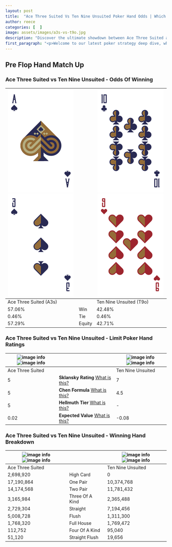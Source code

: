 ```yaml
---
layout: post
title:  "Ace Three Suited Vs Ten Nine Unsuited Poker Hand Odds | Which Is The Better Hand In Poker? A Complete Guide"
author: reece
categories: [  ]
image: assets/images/a3s-vs-t9o.jpg
description: "Discover the ultimate showdown between Ace Three Suited and Ten Nine Unsuited in poker! Uncover the odds, strategies, and scenarios where one hand triumphs over the other. Get ready to up your poker game with this thrilling analysis."
first_paragraph: "<p>Welcome to our latest poker strategy deep dive, where we're pitting two distinct hands against each other in a high-stakes showdown: Ace Three Suited vs Ten Nine Unsuited.</p><p>In the dynamic world of poker, every decision counts, and knowing which hand holds the upper hand is key to your success at the table.</p><p>In this article, we'll dissect these two hands, explore the scenarios where one dominates the other, and equip you with the knowledge to make strategic choices that can tip the odds in your favor.</p><p>Get ready to unravel the intriguing dynamics of these poker hands and elevate your game to new heights.</p>"
---
```




[comment]: # (sp0)

## Pre Flop Hand Match Up

<div class="table hand-ratings" markdown="1"> 



### Ace Three Suited vs Ten Nine Unsuited - Odds Of Winning


    
| ![image info](assets/images/hand1/a.png) ![image info](assets/images/hand1/3.png) |  | ![image info](assets/images/hand2/t.png) ![image info](assets/images/hand2/9o.png) |
| -------- | -------- | -------- |
| Ace Three Suited (A3s) |  | Ten Nine Unsuited (T9o) |
| 57.06% | Win | 42.48% |
| 0.46% | Tie | 0.46% |
| 57.29% | Equity | 42.71% |




[comment]: # (sp1)



### Ace Three Suited vs Ten Nine Unsuited - Limit Poker Hand Ratings


    
| ![image info](https://www.riverpairs.com/assets/images/hand1/a.png) ![image info](https://www.riverpairs.com/assets/images/hand1/3.png) |  | ![image info](https://www.riverpairs.com/assets/images/hand2/t.png) ![image info](https://www.riverpairs.com/assets/images/hand2/9o.png) |
| -------- | -------- | -------- |
| Ace Three Suited |  | Ten Nine Unsuited |
| 5 | **Sklansky Rating** [What is this?](/sklansky-rating-explained) | 7 |
| 5 | **Chen Formula** [What is this?](/chen-formula-explained) | 4.5 |
| 5 | **Hellmuth Tier** [What is this?](/Hellmuth-tier-explained) | - |
| 0.02 | **Expected Value** [What is this?](/expected-value-explained) | -0.08 |




[comment]: # (sp2)



### Ace Three Suited vs Ten Nine Unsuited - Winning Hand Breakdown


    
| ![image info](https://www.riverpairs.com/assets/images/hand1/a.png) ![image info](https://www.riverpairs.com/assets/images/hand1/3.png) |  | ![image info](https://www.riverpairs.com/assets/images/hand2/t.png) ![image info](https://www.riverpairs.com/assets/images/hand2/9o.png) |
| -------- | -------- | -------- |
| Ace Three Suited |  | Ten Nine Unsuited |
| 2,698,920 | High Card | 0 |
| 17,190,864 | One Pair | 10,374,768 |
| 14,174,568 | Two Pair | 11,781,432 |
| 3,165,984 | Three Of A Kind | 2,365,488 |
| 2,729,304 | Straight | 7,194,456 |
| 5,008,728 | Flush | 1,311,300 |
| 1,768,320 | Full House | 1,769,472 |
| 112,752 | Four Of A Kind | 95,040 |
| 51,120 | Straight Flush | 19,656 |




[comment]: # (sp3)



</div>

[comment]: # (sp4)



[comment]: # (sp5)

